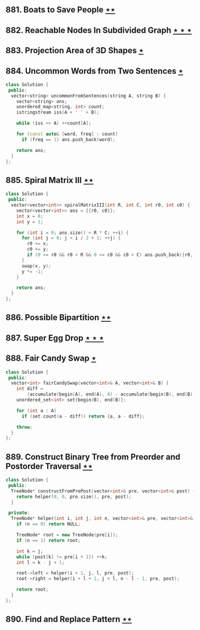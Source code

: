 ## 881. Boats to Save People [$\star\star$](https://leetcode.com/problems/boats-to-save-people)

## 882. Reachable Nodes In Subdivided Graph [$\star\star\star$](https://leetcode.com/problems/reachable-nodes-in-subdivided-graph)

## 883. Projection Area of 3D Shapes [$\star$](https://leetcode.com/problems/projection-area-of-3d-shapes)

## 884. Uncommon Words from Two Sentences [$\star$](https://leetcode.com/problems/uncommon-words-from-two-sentences)

```cpp
class Solution {
 public:
  vector<string> uncommonFromSentences(string A, string B) {
    vector<string> ans;
    unordered_map<string, int> count;
    istringstream iss(A + ' ' + B);

    while (iss >> A) ++count[A];

    for (const auto& [word, freq] : count)
      if (freq == 1) ans.push_back(word);

    return ans;
  }
};
```

## 885. Spiral Matrix III [$\star\star$](https://leetcode.com/problems/spiral-matrix-iii)

```cpp
class Solution {
 public:
  vector<vector<int>> spiralMatrixIII(int R, int C, int r0, int c0) {
    vector<vector<int>> ans = {{r0, c0}};
    int x = 0;
    int y = 1;

    for (int i = 0; ans.size() < R * C; ++i) {
      for (int j = 0; j < i / 2 + 1; ++j) {
        r0 += x;
        c0 += y;
        if (0 <= r0 && r0 < R && 0 <= c0 && c0 < C) ans.push_back({r0, c0});
      }
      swap(x, y);
      y *= -1;
    }

    return ans;
  }
};
```

## 886. Possible Bipartition [$\star\star$](https://leetcode.com/problems/possible-bipartition)

## 887. Super Egg Drop [$\star\star\star$](https://leetcode.com/problems/super-egg-drop)

## 888. Fair Candy Swap [$\star$](https://leetcode.com/problems/fair-candy-swap)

```cpp
class Solution {
 public:
  vector<int> fairCandySwap(vector<int>& A, vector<int>& B) {
    int diff =
        (accumulate(begin(A), end(A), 0) - accumulate(begin(B), end(B), 0)) / 2;
    unordered_set<int> set{begin(B), end(B)};

    for (int a : A)
      if (set.count(a - diff)) return {a, a - diff};

    throw;
  }
};
```

## 889. Construct Binary Tree from Preorder and Postorder Traversal [$\star\star$](https://leetcode.com/problems/construct-binary-tree-from-preorder-and-postorder-traversal)

```cpp
class Solution {
 public:
  TreeNode* constructFromPrePost(vector<int>& pre, vector<int>& post) {
    return helper(0, 0, pre.size(), pre, post);
  }

 private:
  TreeNode* helper(int i, int j, int n, vector<int>& pre, vector<int>& post) {
    if (n == 0) return NULL;

    TreeNode* root = new TreeNode(pre[i]);
    if (n == 1) return root;

    int k = j;
    while (post[k] != pre[i + 1]) ++k;
    int l = k - j + 1;

    root->left = helper(i + 1, j, l, pre, post);
    root->right = helper(i + l + 1, j + l, n - l - 1, pre, post);

    return root;
  }
};
```

## 890. Find and Replace Pattern [$\star\star$](https://leetcode.com/problems/find-and-replace-pattern)

